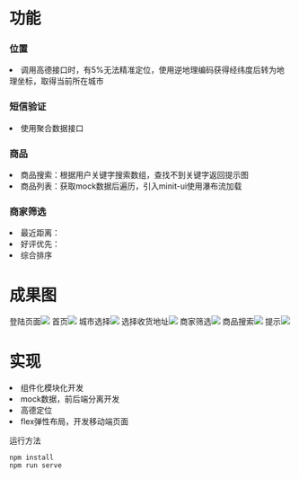 <h1>功能</h1>
<h3>位置</h3>
<li>调用高德接口时，有5%无法精准定位，使用逆地理编码获得经纬度后转为地理坐标，取得当前所在城市</li>
<h3>短信验证</h3>
<li>使用聚合数据接口</li>
<h3>商品</h3>
<li>商品搜索：根据用户关键字搜索数组，查找不到关键字返回提示图</li>
<li>商品列表：获取mock数据后遍历，引入minit-ui使用瀑布流加载</li>
<h3>商家筛选</h3>
<li>最近距离：</li>
<li>好评优先：</li>
<li>综合排序</li>

<h1>成果图</h1>
登陆页面<img src="https://github.com/crushh/ele-app/blob/master/public/img/2.png">
首页<img src="https://github.com/crushh/ele-app/blob/master/public/img/3.png">
城市选择<img src="https://github.com/crushh/ele-app/blob/master/public/img/4.png">
选择收货地址<img src="https://github.com/crushh/ele-app/blob/master/public/img/5.png">
商家筛选<img src="https://github.com/crushh/ele-app/blob/master/public/img/6.png">
商品搜索<img src="https://github.com/crushh/ele-app/blob/master/public/img/7.png">
提示<img src="https://github.com/crushh/ele-app/blob/master/public/img/9.png">



<h1>实现</h1>
<li>组件化模块化开发</li>
<li>mock数据，前后端分离开发</li>
<li>高德定位</li>
<li>flex弹性布局，开发移动端页面</li>

运行方法
```
npm install
npm run serve
